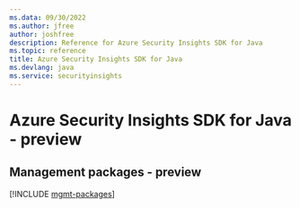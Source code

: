 ```yaml
---
ms.data: 09/30/2022
ms.author: jfree
author: joshfree
description: Reference for Azure Security Insights SDK for Java
ms.topic: reference
title: Azure Security Insights SDK for Java
ms.devlang: java
ms.service: securityinsights
---
```

# Azure Security Insights SDK for Java - preview

## Management packages - preview
[!INCLUDE [mgmt-packages](security-insights-mgmt-index.md)]
